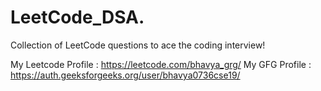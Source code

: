 # LeetCode_DSA.
Collection of LeetCode questions to ace the coding interview!

My Leetcode Profile : https://leetcode.com/bhavya_grg/
My GFG Profile : https://auth.geeksforgeeks.org/user/bhavya0736cse19/
